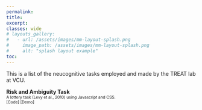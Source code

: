 ```yaml
---
permalink:
title: 
excerpt: 
classes: wide
# layouts_gallery:
#   - url: /assets/images/mm-layout-splash.png
#     image_path: /assets/images/mm-layout-splash.png
#     alt: "splash layout example"
toc: 
---
```


<style>
    small {
        font-size: .75em;
        display: block;
        line-height: 1.3;
    }
    
    a {
        text-decoration: none;
    }

    *::selection {
        background: #C9B4C7;
    }
</style>

This is a list of the neucognitive tasks employed and made by the TREAT lab at VCU.


<b>Risk and Ambiguity Task</b>
<small>A lottery task [(Levy et al., 2010)](https://pubmed.ncbi.nlm.nih.gov/20032238/) using Javascript and CSS. </small>
<small>[Code] [[Demo]](https://treatlab.github.io/Task-demos/assets/Task-RiskAmbTask/practice.html)</small>
